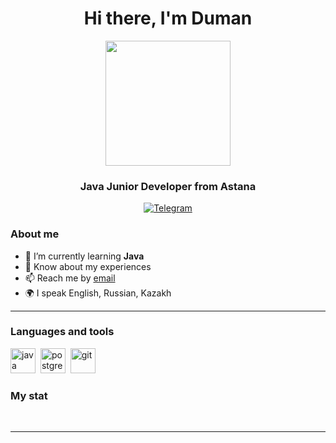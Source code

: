 <div id="header" align="center">
    <h1>Hi there, I'm  Duman </h1>
     <img src="https://i.gifer.com/6vIk.gif" height="200">
    <h3>Java Junior Developer from Astana</h3>
</div>

<div id="socials" align="center">
  
  <a href="https://t.me/khuangangsta">
    <img src="https://img.shields.io/badge/Telegram-blue?style=for-the-badge&logo=telegram&logoColor=white" alt="Telegram"/>
  </a>
</div>

### About me
- 🌱 I’m currently learning **Java**
- 📄 Know about my experiences 
- 📫 Reach me by [email](mailto:duman2k@gmail.com)
- 🌍 I speak English, Russian, Kazakh 

---

### Languages and tools

<img src="https://cdn.jsdelivr.net/gh/devicons/devicon/icons/java/java-original-wordmark.svg" title="java" width="40" height="40"/>&nbsp;
<img src="https://cdn.jsdelivr.net/gh/devicons/devicon/icons/postgresql/postgresql-original.svg" title="postgresql" width="40" height="40"/>&nbsp;
<img src="https://cdn.jsdelivr.net/gh/devicons/devicon/icons/git/git-plain.svg" title="git" width="40" height="40"/>&nbsp;



### My stat

<div id="stat" align="center">
    <img src="https://github-profile-summary-cards.vercel.app/api/cards/profile-details?username=duman2k&theme=github_dark" alt=""/>
    <img src="https://github-profile-summary-cards.vercel.app/api/cards/most-commit-language?username=duman2k&theme=github_dark" alt=""/>
     <img src="https://github-profile-summary-cards.vercel.app/api/cards/stats?username=duman2k&theme=github_dark" alt=""/>
</div>

---
